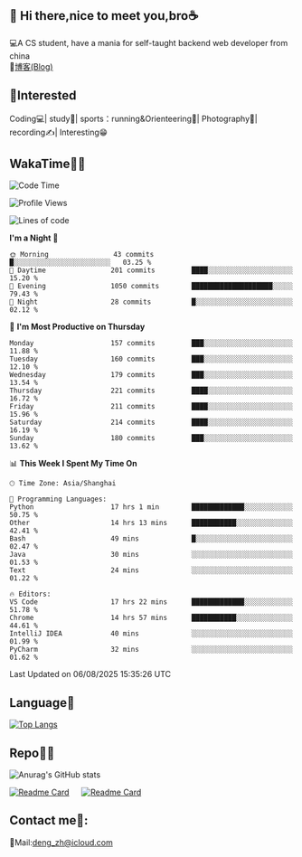 👋 Hi there,nice to meet you,bro☕
---
💻A CS student, have a mania for self-taught backend web developer from china   
📌[博客(Blog)](https://github.com/HealUP/MyBlog)

 <!-- waka-box start -->
 <!-- waka-box end -->
 
🧲**Interested**
--
Coding💻| study📖| sports：running&Orienteering🏃‍| Photography📸| recording✍️| Interesting😁

WakaTime👨‍💻
---
<!--START_SECTION:waka-->
![Code Time](http://img.shields.io/badge/Code%20Time-3%2C394%20hrs%203%20mins-blue)

![Profile Views](http://img.shields.io/badge/Profile%20Views-0-blue)

![Lines of code](https://img.shields.io/badge/From%20Hello%20World%20I%27ve%20Written-205.1%20thousand%20lines%20of%20code-blue)

**I'm a Night 🦉** 

```text
🌞 Morning                43 commits          █░░░░░░░░░░░░░░░░░░░░░░░░   03.25 % 
🌆 Daytime                201 commits         ████░░░░░░░░░░░░░░░░░░░░░   15.20 % 
🌃 Evening                1050 commits        ████████████████████░░░░░   79.43 % 
🌙 Night                  28 commits          █░░░░░░░░░░░░░░░░░░░░░░░░   02.12 % 
```
📅 **I'm Most Productive on Thursday** 

```text
Monday                   157 commits         ███░░░░░░░░░░░░░░░░░░░░░░   11.88 % 
Tuesday                  160 commits         ███░░░░░░░░░░░░░░░░░░░░░░   12.10 % 
Wednesday                179 commits         ███░░░░░░░░░░░░░░░░░░░░░░   13.54 % 
Thursday                 221 commits         ████░░░░░░░░░░░░░░░░░░░░░   16.72 % 
Friday                   211 commits         ████░░░░░░░░░░░░░░░░░░░░░   15.96 % 
Saturday                 214 commits         ████░░░░░░░░░░░░░░░░░░░░░   16.19 % 
Sunday                   180 commits         ███░░░░░░░░░░░░░░░░░░░░░░   13.62 % 
```


📊 **This Week I Spent My Time On** 

```text
🕑︎ Time Zone: Asia/Shanghai

💬 Programming Languages: 
Python                   17 hrs 1 min        █████████████░░░░░░░░░░░░   50.75 % 
Other                    14 hrs 13 mins      ███████████░░░░░░░░░░░░░░   42.41 % 
Bash                     49 mins             █░░░░░░░░░░░░░░░░░░░░░░░░   02.47 % 
Java                     30 mins             ░░░░░░░░░░░░░░░░░░░░░░░░░   01.53 % 
Text                     24 mins             ░░░░░░░░░░░░░░░░░░░░░░░░░   01.22 % 

🔥 Editors: 
VS Code                  17 hrs 22 mins      █████████████░░░░░░░░░░░░   51.78 % 
Chrome                   14 hrs 57 mins      ███████████░░░░░░░░░░░░░░   44.61 % 
IntelliJ IDEA            40 mins             ░░░░░░░░░░░░░░░░░░░░░░░░░   01.99 % 
PyCharm                  32 mins             ░░░░░░░░░░░░░░░░░░░░░░░░░   01.62 % 
```


 Last Updated on 06/08/2025 15:35:26 UTC
<!--END_SECTION:waka-->

Language🚀
---
[![Top Langs](https://github-readme-stats.vercel.app/api/top-langs/?username=HealUP&layout=compact&hide_border=true)](https://github.com/HealUP)

Repo🧑‍💻
---
![Anurag's GitHub stats](https://github-readme-stats.vercel.app/api?username=HealUP&count_private=true&show_icons=true&theme=gruvbox&hide_border=true) 

[![Readme Card](https://github-readme-stats.vercel.app/api/pin/?username=HealUP&repo=InternetEy&theme=transparent)](https://github.com/HealUP/InternetEy) &emsp;
[![Readme Card](https://github-readme-stats.vercel.app/api/pin/?username=HealUP&repo=CampusExperience&theme=transparent)](https://github.com/HealUP/CampusExperience)


Contact me📱:
---
📮Mail:deng_zh@icloud.com  
